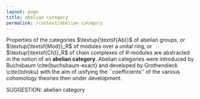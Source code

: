 ```yaml
---
layout: page
title: abelian category
permalink: /context/abelian_category
---
```

Properties of the categories $\textup{\textsf{Ab}}$ of abelian groups, or $\textup{\textsf{Mod}}_R$ of modules over a unital ring, or $\textup{\textsf{Ch}}_R$ of chain complexes of $R$-modules are abstracted in the notion of an **abelian category**. Abelian categories were introduced by Buchsbaum \cite{buchsbaum-exact} and developed by Grothendieck \cite{tohoku} with the aim of unifying the ``coefficients'' of the various cohomology theories then under development.

SUGGESTION: abelian category